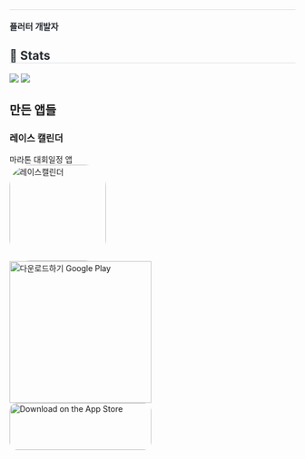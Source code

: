 <div style="text-align: left;"> 
    <h2 style="border-bottom: 1px solid #d8dee4; color: #282d33;">  </h2>  
    <div style="font-weight: 700; font-size: 15px; text-align: left; color: #282d33;"> 플러터 개발자 </div> 
    </div>
    <div style="text-align: left;"> 
    <h2 style="border-bottom: 1px solid #d8dee4; color: #282d33;"> 🏅 Stats </h2> <div style="text-align: left;"> <img src="https://github-readme-stats.vercel.app/api?username=leegh519&bg_color=180,00000000,&title_color=000000&text_color=000000"
         /> <img src="https://github-readme-stats.vercel.app/api/top-langs/?username=leegh519&layout=compact&bg_color=180,00000000,&title_color=000000&text_color=000000"
           /> </div> 
    </div>

    
## 만든 앱들
### 레이스 캘린더
마라톤 대회일정 앱
<br/>
<img src="https://is1-ssl.mzstatic.com/image/thumb/Purple116/v4/2b/9e/e2/2b9ee2fa-01b3-587d-f363-07dc90204864/AppIcon-0-0-1x_U007emarketing-0-6-0-0-85-220.png/540x540bb.jpg" alt="레이스캘린더" style="width: 170px; height: 170px; border-radius: 22%; overflow: hidden; display: inline-block; vertical-align: middle;">
<br/>
<a href='https://play.google.com/store/apps/details?id=com.chbb.rundate&pcampaignid=pcampaignidMKT-Other-global-all-co-prtnr-py-PartBadge-Mar2515-1' style="display: inline-block; overflow: hidden; width: 250px;"><img alt='다운로드하기 Google Play'  style="width: 250px;" src='https://play.google.com/intl/en_us/badges/static/images/badges/ko_badge_web_generic.png'/></a>
<br/>
<a href="https://apps.apple.com/kr/app/%EB%A0%88%EC%9D%B4%EC%8A%A4%EC%BA%98%EB%A6%B0%EB%8D%94/id6476253923?itsct=apps_box_badge&amp;itscg=30200" style="display: block; overflow: hidden; border-radius: 13px; width: 250px; height: 83px;"><img src="https://tools.applemediaservices.com/api/badges/download-on-the-app-store/black/ko-kr?size=250x83&amp;releaseDate=1705536000" alt="Download on the App Store" style="border-radius: 13px; width: 250px; height: 83px;"></a>
